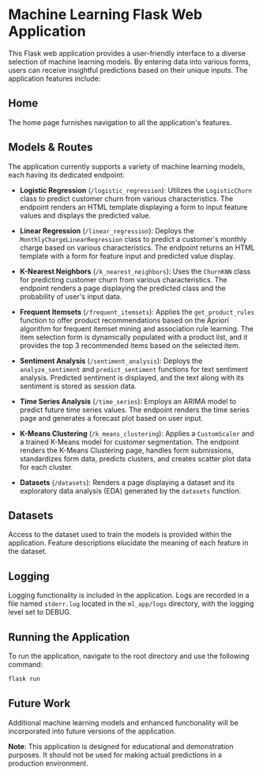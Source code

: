# Machine Learning Flask Web Application

This Flask web application provides a user-friendly interface to a diverse selection of machine learning models. By entering data into various forms, users can receive insightful predictions based on their unique inputs. The application features include:

## Home

The home page furnishes navigation to all the application's features.

## Models & Routes

The application currently supports a variety of machine learning models, each having its dedicated endpoint:

- **Logistic Regression** (`/logistic_regression`): Utilizes the `LogisticChurn` class to predict customer churn from various characteristics. The endpoint renders an HTML template displaying a form to input feature values and displays the predicted value.

- **Linear Regression** (`/linear_regression`): Deploys the `MonthlyChargeLinearRegression` class to predict a customer's monthly charge based on various characteristics. The endpoint returns an HTML template with a form for feature input and predicted value display.

- **K-Nearest Neighbors** (`/k_nearest_neighbors`): Uses the `ChurnKNN` class for predicting customer churn from various characteristics. The endpoint renders a page displaying the predicted class and the probability of user's input data.

- **Frequent Itemsets** (`/frequent_itemsets`): Applies the `get_product_rules` function to offer product recommendations based on the Apriori algorithm for frequent itemset mining and association rule learning. The item selection form is dynamically populated with a product list, and it provides the top 3 recommended items based on the selected item.

- **Sentiment Analysis** (`/sentiment_analysis`): Deploys the `analyze_sentiment` and `predict_sentiment` functions for text sentiment analysis. Predicted sentiment is displayed, and the text along with its sentiment is stored as session data.

- **Time Series Analysis** (`/time_series`): Employs an ARIMA model to predict future time series values. The endpoint renders the time series page and generates a forecast plot based on user input.

- **K-Means Clustering** (`/k_means_clustering`): Applies a `CustomScaler` and a trained K-Means model for customer segmentation. The endpoint renders the K-Means Clustering page, handles form submissions, standardizes form data, predicts clusters, and creates scatter plot data for each cluster.

- **Datasets** (`/datasets`): Renders a page displaying a dataset and its exploratory data analysis (EDA) generated by the `datasets` function.

## Datasets

Access to the dataset used to train the models is provided within the application. Feature descriptions elucidate the meaning of each feature in the dataset.

## Logging

Logging functionality is included in the application. Logs are recorded in a file named `stderr.log` located in the `ml_app/logs` directory, with the logging level set to DEBUG.

## Running the Application

To run the application, navigate to the root directory and use the following command:

```bash
flask run
```

## Future Work
Additional machine learning models and enhanced functionality will be incorporated into future versions of the application.

**Note**: This application is designed for educational and demonstration purposes. It should not be used for making actual predictions in a production environment.